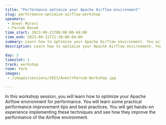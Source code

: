 ```yaml
---
title: "Performance optimize your Apache Airflow environment"
slug: performance-optimize-airflow-workshop
speakers:
 - Aneel Murari
 - Parnab Basak
time_start: 2023-09-21T09:00:00-04:00
time_end: 2023-09-21T11:30:00-04:00
summary: Learn how to optimize your Apache Airflow environment. You will get hands-on experience implementing  techniques and best practices and see how they improve the performance of the Airflow environment.
description: Learn how to optimize your Apache Airflow environment. You will get hands-on experience implementing  techniques and best practices and see how they improve the performance of the Airflow environment.

day: 3
timeslot: 1
track: workshop
room: York
images:
 - /images/sessions/2023/Aneel+Parnab-Workshop.jpg

---
```


In this workshop session, you will learn how to optimize your Apache Airflow environment for performance. You will learn some practical performance improvement tips and best practices. You will get hands-on experience implementing these techniques and see how they improve the performance of the Airflow environment.

